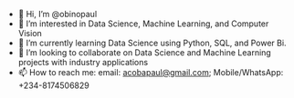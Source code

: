 - 👋 Hi, I’m @obinopaul
- 👀 I’m interested in Data Science, Machine Learning, and Computer Vision
- 🌱 I’m currently learning Data Science using Python, SQL, and Power Bi.
- 💞️ I’m looking to collaborate on Data Science and Machine Learning projects with industry applications
- 📫 How to reach me: email: acobapaul@gmail.com; Mobile/WhatsApp: +234-8174506829

<!---
obinopaul/obinopaul is a ✨ special ✨ repository because its `README.md` (this file) appears on your GitHub profile.
You can click the Preview link to take a look at your changes.
--->
